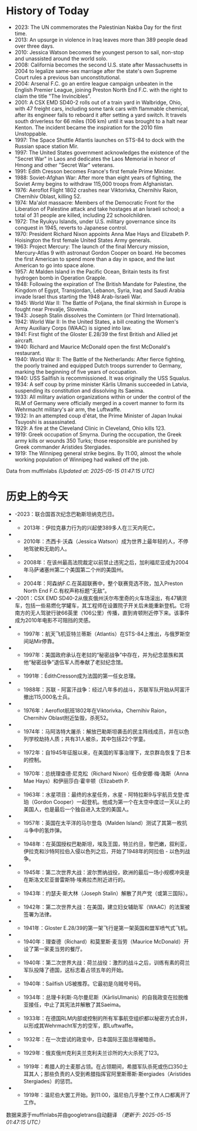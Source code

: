 # History of Today 

- 2023: The UN commemorates the Palestinian Nakba Day for the first time.
- 2013: An upsurge in violence in Iraq leaves more than 389 people dead over three days.
- 2010: Jessica Watson becomes the youngest person to sail, non-stop and unassisted around the world solo.
- 2008: California becomes the second U.S. state after Massachusetts in 2004 to legalize same-sex marriage after the state's own Supreme Court rules a previous ban unconstitutional.
- 2004: Arsenal F.C. go an entire league campaign unbeaten in the English Premier League, joining Preston North End F.C. with the right to claim the title "The Invincibles".
- 2001: A CSX EMD SD40-2 rolls out of a train yard in Walbridge, Ohio, with 47 freight cars, including some tank cars with flammable chemical, after its engineer fails to reboard it after setting a yard switch. It travels south driverless for 66 miles (106 km) until it was brought to a halt near Kenton. The incident became the inspiration for the 2010 film Unstoppable.
- 1997: The Space Shuttle Atlantis launches on STS-84 to dock with the Russian space station Mir.
- 1997: The United States government acknowledges the existence of the "Secret War" in Laos and dedicates the Laos Memorial in honor of Hmong and other "Secret War" veterans.
- 1991: Édith Cresson becomes France's first female Prime Minister.
- 1988: Soviet-Afghan War: After more than eight years of fighting, the Soviet Army begins to withdraw 115,000 troops from Afghanistan.
- 1976: Aeroflot Flight 1802 crashes near Viktorivka, Chernihiv Raion, Chernihiv Oblast, killing 52.
- 1974: Ma'alot massacre: Members of the Democratic Front for the Liberation of Palestine attack and take hostages at an Israeli school; a total of 31 people are killed, including 22 schoolchildren.
- 1972: The Ryukyu Islands, under U.S. military governance since its conquest in 1945, reverts to Japanese control.
- 1970: President Richard Nixon appoints Anna Mae Hays and Elizabeth P. Hoisington the first female United States Army generals.
- 1963: Project Mercury: The launch of the final Mercury mission, Mercury-Atlas 9 with astronaut Gordon Cooper on board. He becomes the first American to spend more than a day in space, and the last American to go into space alone.
- 1957: At Malden Island in the Pacific Ocean, Britain tests its first hydrogen bomb in Operation Grapple.
- 1948: Following the expiration of The British Mandate for Palestine, the Kingdom of Egypt, Transjordan, Lebanon, Syria, Iraq and Saudi Arabia invade Israel thus starting the 1948 Arab-Israeli War.
- 1945: World War II: The Battle of Poljana, the final skirmish in Europe is fought near Prevalje, Slovenia.
- 1943: Joseph Stalin dissolves the Comintern (or Third International).
- 1942: World War II: In the United States, a bill creating the Women's Army Auxiliary Corps (WAAC) is signed into law.
- 1941: First flight of the Gloster E.28/39 the first British and Allied jet aircraft.
- 1940: Richard and Maurice McDonald open the first McDonald's restaurant.
- 1940: World War II: The Battle of the Netherlands: After fierce fighting, the poorly trained and equipped Dutch troops surrender to Germany, marking the beginning of five years of occupation.
- 1940: USS Sailfish is recommissioned. It was originally the USS Squalus.
- 1934: A self coup by prime minister Kārlis Ulmanis succeeded in Latvia, suspending its constitution and dissolving its Saeima.
- 1933: All military aviation organizations within or under the control of the RLM of Germany were officially merged in a covert manner to form its Wehrmacht military's air arm, the Luftwaffe.
- 1932: In an attempted coup d'état, the Prime Minister of Japan Inukai Tsuyoshi is assassinated.
- 1929: A fire at the Cleveland Clinic in Cleveland, Ohio kills 123.
- 1919: Greek occupation of Smyrna. During the occupation, the Greek army kills or wounds 350 Turks; those responsible are punished by Greek commander Aristides Stergiades.
- 1919: The Winnipeg general strike begins. By 11:00, almost the whole working population of Winnipeg had walked off the job.

Data from muffinlabs
*(Updated at: 2025-05-15 01:47:15 UTC)*

# 历史上的今天 

- -2023：联合国首次纪念巴勒斯坦纳克巴日。
- -  2013年：伊拉克暴力行为的兴起使389多人在三天内死亡。
- -  2010年：杰西卡·沃森（Jessica Watson）成为世界上最年轻的人，不停地驾驶和无助的人。
- -  2008年：在该州最高法院裁定以前禁止违宪之后，加利福尼亚成为2004年马萨诸塞州第二个美国第二个州的美国州。
- -  2004年：阿森纳F.C.在英超联赛中，整个联赛竞选不败，加入Preston North End F.C.有权声称标题“无敌”。
- -2001：CSX EMD SD40-2从俄亥俄州沃尔布里奇的火车场滚出，有47辆货车，包括一些易燃化学罐车，其工程师在设置院子开关后未能重新登机。它将南方的无人驾驶行驶66英里（106公里）传播，直到肯顿附近停下来。该事件成为2010年电影不可阻挡的灵感。
- -  1997年：航天飞机亚特兰蒂斯（Atlantis）在STS-84上推出，与俄罗斯空间站Mir停靠。
- -  1997年：美国政府承认在老挝的“秘密战争”中存在，并为纪念苗族和其他“秘密战争”退伍军人而奉献了老挝纪念馆。
- -  1991年：ÉdithCresson成为法国的第一任女总理。
- -  1988年：苏联 - 阿富汗战争：经过八年多的战斗，苏联军队开始从阿富汗撤出115,000名士兵。
- -  1976年：Aeroflot航班1802年在Viktorivka，Chernihiv Raion，Chernihiv Oblast附近坠毁，杀死52。
- -  1974年：马阿洛特大屠杀：解放巴勒斯坦袭击的民主阵线成员，并在以色列学校劫持人质；共有31人被杀，其中包括22个学童。
- -  1972年：自1945年征服以来，在美国的军事治理下，龙京群岛恢复了日本的控制。
- -  1970年：总统理查德·尼克松（Richard Nixon）任命安娜·梅·海斯（Anna Mae Hays）和伊丽莎白·霍辛顿（Elizabeth P.
- -  1963年：水星项目：最终的水星任务，水星 - 阿特拉斯9与宇航员戈登·库珀（Gordon Cooper）一起登机。他成为第一个在太空中度过一天以上的美国人，也是最后一个独自进入太空的美国人。
- -  1957年：英国在太平洋的马尔登岛（Malden Island）测试了其第一枚抗斗争中的氢炸弹。
- -  1948年：在英国授权巴勒斯坦，埃及王国，特兰约旦，黎巴嫩，叙利亚，伊拉克和沙特阿拉伯入侵以色列之后，开始了1948年的阿拉伯 - 以色列战争。
- -  1945年：第二次世界大战：波尔贾纳战役，欧洲的最后一场小规模冲突是在斯洛文尼亚普雷斯特·埃弗拉杰附近进行的。
- -  1943年：约瑟夫·斯大林（Joseph Stalin）解散了共产党（或第三国际）。
- -  1942年：第二次世界大战：在美国，建立妇女辅助军（WAAC）的法案被签署为法律。
- -  1941年：Gloster E.28/39的第一架飞行是第一架英国和盟军喷气式飞机。
- -  1940年：理查德（Richard）和莫里斯·麦当劳（Maurice McDonald）开设了第一家麦当劳的餐厅。
- -  1940年：第二次世界大战：荷兰战役：激烈的战斗之后，训练有素的荷兰军队投降了德国，这标志着占领五年的开始。
- -  1940年：Sailfish US被推荐。它最初是乌贼号号码。
- -  1934年：总理卡利斯·乌尔曼尼斯（KārlisUlmanis）的自我政变在拉脱维亚接任，中止了其宪法并解散了其Saeima。
- -  1933年：在德国RLM内部或控制的所有军事航空组织都以秘密方式合并，以形成其Wehrmacht军方的空军，即Luftwaffe。
- -  1932年：在一次尝试的政变中，日本国际王国总理被暗杀。
- -  1929年：俄亥俄州克利夫兰克利夫兰诊所的大火杀死了123。
- -  1919年：希腊人的士麦那占领。在占领期间，希腊军队杀死或伤口350土耳其人；那些负责的人受到希腊指挥官阿里斯蒂斯·斯ergiades（Aristides Stergiades）的惩罚。
- -  1919年：温尼伯大罢工开始。到11:00，温尼伯几乎整个工作人口都离开了工作。

数据来源于muffinlabs并由googletrans自动翻译
*（更新于: 2025-05-15 01:47:15 UTC）*